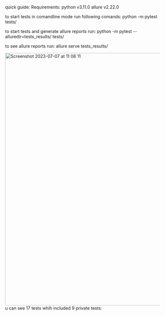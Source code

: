 quick guide:
Requirements:
python v3.11.0
allure v2.22.0

to start tests in comandline mode run following comands:
python -m pytest tests/ 

to start tests and generate allure reports run:
python -m pytest --alluredir=tests_results/ tests/  

to see allure reports run:
allure serve tests_results/  


<img width="822" alt="Screenshot 2023-07-07 at 11 08 11" src="https://github.com/Leonova-i/Test_tasks_API/assets/114931033/751017c8-3dd2-405e-a32b-c8da27da548c">
u can see 17 tests whih included 9 private tests:
